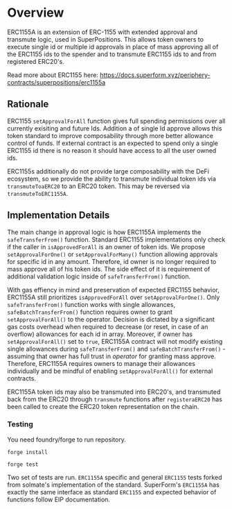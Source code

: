 # Overview

ERC1155A is an extension of ERC-1155 with extended approval and transmute logic, used in SuperPositions. This allows token owners to execute single id or multiple id approvals in place of mass approving all of the ERC1155 ids to the spender and to transmute ERC1155 ids to and from registered ERC20's.

Read more about ERC1155 here: https://docs.superform.xyz/periphery-contracts/superpositions/erc1155a

## Rationale

ERC1155 `setApprovalForAll` function gives full spending permissions over all currently exisiting and future Ids. Addition a of single Id approve allows this token standard to improve composability through more better allowance control of funds. If external contract is an expected to spend only a single ERC1155 id there is no reason it should have access to all the user owned ids.

ERC1155s additionally do not provide large composability with the DeFi ecosystem, so we provide the ability to transmute individual token ids via `transmuteToaERC20` to an ERC20 token. This may be reversed via `transmuteToERC1155A`. 

## Implementation Details

The main change in approval logic is how ERC1155A implements the `safeTransferFrom()` function. Standard ERC1155 implementations only check if the caller in `isApprovedForAll` is an owner of token ids. We propose `setApprovalForOne()` or `setApprovalForMany()` function allowing approvals for specific id in any amount. Therefore, id owner is no longer required to mass approve all of his token ids. The side effect of it is requirement of additional validation logic inside of `safeTransferFrom()` function.

With gas effiency in mind and preservation of expected ERC1155 behavior, ERC1155A still prioritizes `isApprovedForAll` over `setApprovalForOne()`. Only `safeTransferFrom()` function works with single allowances, `safeBatchTransferFrom()` function requires owner to grant `setApprovalForAll()` to the operator. Decision is dictated by a significant gas costs overhead when required to decrease (or reset, in case of an overflow) allowances for each id in array. Moreover, if owner has `setApprovalForAll()` set to `true`, ERC1155A contract will not modify existing single allowances during `safeTransferFrom()` and `safeBatchTransferFrom()` - assuming that owner has full trust in _operator_ for granting mass approve. Therefore, ERC1155A requires owners to manage their allowances individually and be mindful of enabling `setApprovalForAll()` for external contracts.

ERC1155A token ids may also be transmuted into ERC20's, and transmuted back from the ERC20 through `transmute` functions after `registeraERC20` has been called to create the ERC20 token representation on the chain. 

### Testing

You need foundry/forge to run repository.

`forge install`

`forge test`

Two set of tests are run. `ERC1155A` specific and general `ERC1155` tests forked from solmate's implementation of the standard. SuperForm's `ERC1155A` has exactly the same interface as standard `ERC1155` and expected behavior of functions follow EIP documentation.
